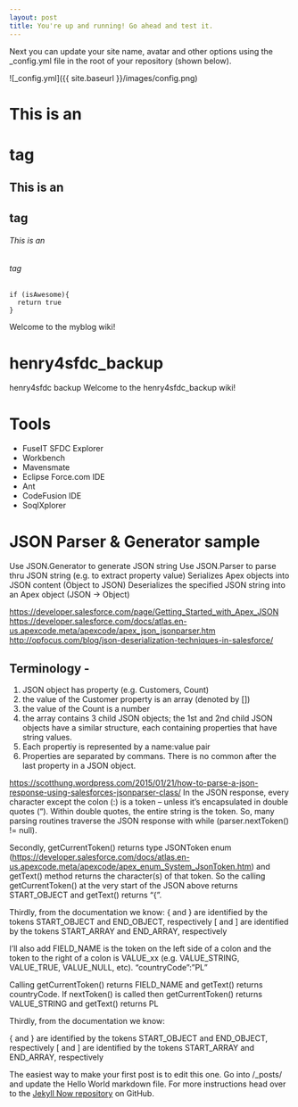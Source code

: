```yaml
---
layout: post
title: You're up and running! Go ahead and test it. 
---
```


Next you can update your site name, avatar and other options using the _config.yml file in the root of your repository (shown below).

<!-- ![_config.yml]({{ site.baseurl }}/images/config.png) -->
![_config.yml]({{ site.baseurl }}/images/config.png)

<!-- https://guides.github.com/features/mastering-markdown/  --> 


# This is an <h1> tag
## This is an <h2> tag
###### This is an <h6> tag


```
if (isAwesome){
  return true
}
```

Welcome to the myblog wiki!
# henry4sfdc_backup
henry4sfdc backup
Welcome to the henry4sfdc_backup wiki!

# Tools 
* FuseIT SFDC Explorer
* Workbench
* Mavensmate
* Eclipse Force.com IDE
* Ant
* CodeFusion IDE
* SoqlXplorer 


# JSON Parser & Generator sample
Use JSON.Generator to generate JSON string
Use JSON.Parser to parse thru JSON string (e.g. to extract property value)
Serializes Apex objects into JSON content (Object to JSON)
Deserializes the specified JSON string into an Apex object (JSON -> Object)

https://developer.salesforce.com/page/Getting_Started_with_Apex_JSON
https://developer.salesforce.com/docs/atlas.en-us.apexcode.meta/apexcode/apex_json_jsonparser.htm
http://opfocus.com/blog/json-deserialization-techniques-in-salesforce/

## Terminology - 
1. JSON object has property (e.g. Customers, Count)
1. the value of the Customer property is an array (denoted by [])
1. the value of the Count is a number
1. the array contains 3 child JSON objects; the 1st and 2nd child JSON objects have a similar structure, each containing properties that have string values.
1. Each propertiy is represented by a name:value pair
1. Properties are separated by commans. There is no common after the last property in a JSON object.  

https://scotthung.wordpress.com/2015/01/21/how-to-parse-a-json-response-using-salesforces-jsonparser-class/
In the JSON response, every character except the colon (:) is a token – unless it’s encapsulated in double quotes (“). Within double quotes, the entire string is the token.  So, many parsing routines traverse the JSON response with while (parser.nextToken() != null). 

Secondly, getCurrentToken() returns type JSONToken enum (https://developer.salesforce.com/docs/atlas.en-us.apexcode.meta/apexcode/apex_enum_System_JsonToken.htm) and getText() method returns the character(s) of that token.  So the calling getCurrentToken() at the very start of the JSON above returns START_OBJECT and getText() returns “{”. 

Thirdly, from the documentation we know:
{ and } are identified by the tokens START_OBJECT and END_OBJECT, respectively
[ and ] are identified by the tokens START_ARRAY and END_ARRAY, respectively

I’ll also add FIELD_NAME is the token on the left side of a colon and the token to the right of a colon is VALUE_xx (e.g. VALUE_STRING, VALUE_TRUE, VALUE_NULL, etc). “countryCode”:”PL”

Calling getCurrentToken() returns FIELD_NAME and getText() returns countryCode.  If nextToken() is called then getCurrentToken() returns VALUE_STRING and getText() returns PL

Thirdly, from the documentation we know:

{ and } are identified by the tokens START_OBJECT and END_OBJECT, respectively
[ and ] are identified by the tokens START_ARRAY and END_ARRAY, respectively

The easiest way to make your first post is to edit this one. Go into /_posts/ and update the Hello World markdown file. For more instructions head over to the [Jekyll Now repository](https://github.com/barryclark/jekyll-now) on GitHub.
